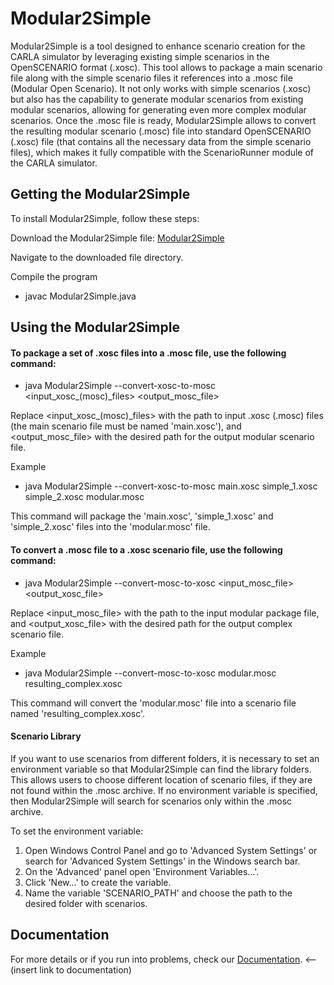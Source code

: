 Modular2Simple
========================
Modular2Simple is a tool designed to enhance scenario creation for the CARLA simulator by leveraging
existing simple scenarios in the OpenSCENARIO format (.xosc). This tool allows to package a main scenario file
along with the simple scenario files it references into a .mosc file (Modular Open Scenario). It not only
works with simple scenarios (.xosc) but also has the capability to generate modular scenarios from existing modular
scenarios, allowing for generating even more complex modular scenarios. Once the .mosc file is ready, Modular2Simple 
allows to convert the resulting modular scenario (.mosc) file into standard OpenSCENARIO (.xosc) file (that contains
all the necessary data from the simple scenario files), which makes it fully compatible with the ScenarioRunner module
of the CARLA simulator.

Getting the Modular2Simple
---------------------------
To install Modular2Simple, follow these steps:

Download the Modular2Simple
file: [Modular2Simple](https://github.com/NikolaiKhriapov/modular2simple/blob/main/src/Modular2Simple.java)

Navigate to the downloaded file directory.

Compile the program
* javac Modular2Simple.java

Using the Modular2Simple
---------------------------

#### To package a set of .xosc files into a .mosc file, use the following command:

* java Modular2Simple --convert-xosc-to-mosc <input_xosc_(mosc)_files> <output_mosc_file>

Replace <input_xosc_(mosc)_files> with the path to input .xosc (.mosc) files (the main scenario file must be named 
'main.xosc'), and <output_mosc_file> with the desired path for the output modular scenario file.

Example
* java Modular2Simple --convert-xosc-to-mosc main.xosc simple_1.xosc simple_2.xosc modular.mosc

This command will package the 'main.xosc', 'simple_1.xosc' and 'simple_2.xosc' files into the 'modular.mosc' file.

#### To convert a .mosc file to a .xosc scenario file, use the following command:

* java Modular2Simple --convert-mosc-to-xosc <input_mosc_file> <output_xosc_file>

Replace <input_mosc_file> with the path to the input modular package file, and <output_xosc_file> with the desired path
for the output complex scenario file.

Example
* java Modular2Simple --convert-mosc-to-xosc modular.mosc resulting_complex.xosc

This command will convert the 'modular.mosc' file into a scenario file named 'resulting_complex.xosc'.

#### Scenario Library

If you want to use scenarios from different folders, it is necessary to set an environment variable so that Modular2Simple
can find the library folders. This allows users to choose different location of scenario files, if they are not found
within the .mosc archive. If no environment variable is specified, then Modular2Simple will search for scenarios only 
within the .mosc archive.

To set the environment variable:
1. Open Windows Control Panel and go to 'Advanced System Settings' or search for 'Advanced System Settings' in the Windows search bar.
2. On the 'Advanced' panel open 'Environment Variables...'.
3. Click 'New...' to create the variable.
4. Name the variable 'SCENARIO_PATH' and choose the path to the desired folder with scenarios.


Documentation
---------------------------
For more details or if you run into problems, check our
[Documentation](http://link-to-documentation). <-- (insert link to documentation) 
